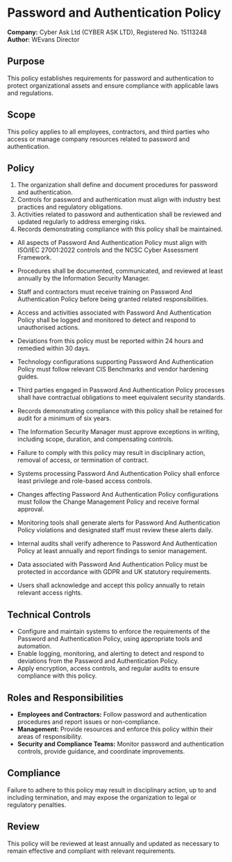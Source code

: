 # Password and Authentication Policy

**Company:** Cyber Ask Ltd (CYBER ASK LTD), Registered No. 15113248  
**Author:** WEvans Director

## Purpose

This policy establishes requirements for password and authentication to protect organizational assets and ensure compliance with applicable laws and regulations.

## Scope

This policy applies to all employees, contractors, and third parties who access or manage company resources related to password and authentication.

## Policy
1. The organization shall define and document procedures for password and authentication.
2. Controls for password and authentication must align with industry best practices and regulatory obligations.
3. Activities related to password and authentication shall be reviewed and updated regularly to address emerging risks.
4. Records demonstrating compliance with this policy shall be maintained.

- All aspects of Password And Authentication Policy must align with ISO/IEC 27001:2022 controls and the NCSC Cyber Assessment Framework.
- Procedures shall be documented, communicated, and reviewed at least annually by the Information Security Manager.
- Staff and contractors must receive training on Password And Authentication Policy before being granted related responsibilities.
- Access and activities associated with Password And Authentication Policy shall be logged and monitored to detect and respond to unauthorised actions.
- Deviations from this policy must be reported within 24 hours and remedied within 30 days.
- Technology configurations supporting Password And Authentication Policy must follow relevant CIS Benchmarks and vendor hardening guides.
- Third parties engaged in Password And Authentication Policy processes shall have contractual obligations to meet equivalent security standards.
- Records demonstrating compliance with this policy shall be retained for audit for a minimum of six years.
- The Information Security Manager must approve exceptions in writing, including scope, duration, and compensating controls.
- Failure to comply with this policy may result in disciplinary action, removal of access, or termination of contract.

- Systems processing Password And Authentication Policy shall enforce least privilege and role-based access controls.
- Changes affecting Password And Authentication Policy configurations must follow the Change Management Policy and receive formal approval.
- Monitoring tools shall generate alerts for Password And Authentication Policy violations and designated staff must review these alerts daily.
- Internal audits shall verify adherence to Password And Authentication Policy at least annually and report findings to senior management.
- Data associated with Password And Authentication Policy must be protected in accordance with GDPR and UK statutory requirements.
- Users shall acknowledge and accept this policy annually to retain relevant access rights.

## Technical Controls

- Configure and maintain systems to enforce the requirements of the Password and Authentication Policy, using appropriate tools and automation.
- Enable logging, monitoring, and alerting to detect and respond to deviations from the Password and Authentication Policy.
- Apply encryption, access controls, and regular audits to ensure compliance with this policy.

## Roles and Responsibilities

- **Employees and Contractors:** Follow password and authentication procedures and report issues or non-compliance.
- **Management:** Provide resources and enforce this policy within their areas of responsibility.
- **Security and Compliance Teams:** Monitor password and authentication controls, provide guidance, and coordinate improvements.

## Compliance

Failure to adhere to this policy may result in disciplinary action, up to and including termination, and may expose the organization to legal or regulatory penalties.

## Review

This policy will be reviewed at least annually and updated as necessary to remain effective and compliant with relevant requirements.
